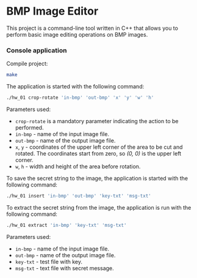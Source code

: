 # BMP Image Editor

This project is a command-line tool written in C++ that allows you to perform basic image editing operations on BMP images.

### Console application

Compile project:
```bash
make
```

The application is started with the following command:

```bash
./hw_01 crop-rotate 'in-bmp' 'out-bmp' 'x' 'y' 'w' 'h'
```

Parameters used:

- `crop-rotate` is a mandatory parameter indicating the action to be performed.
- `in-bmp` - name of the input image file.
- `out-bmp` - name of the output image file.
- `x`, `y` - coordinates of the upper left corner of the area to be cut and rotated. The coordinates start from zero, so _(0, 0)_ is the upper left corner.
- `w`, `h` - width and height of the area before rotation.

To save the secret string to the image, the application is started with the following command:
```bash
./hw_01 insert 'in-bmp' 'out-bmp' 'key-txt' 'msg-txt'
```

To extract the secret string from the image, the application is run with the following command:
```bash
./hw_01 extract 'in-bmp' 'key-txt' 'msg-txt'
```

Parameters used:

* `in-bmp` - name of the input image file.
* `out-bmp` - name of the output image file.
* `key-txt` - test file with key.
* `msg-txt` - text file with secret message.
